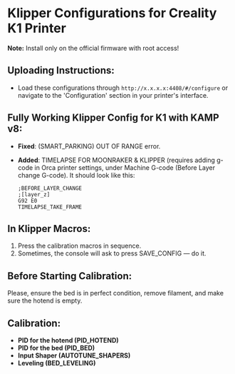 # Klipper Configurations for Creality K1 Printer

**Note:** Install only on the official firmware with root access!

## Uploading Instructions:
- Load these configurations through `http://x.x.x.x:4408/#/configure` or navigate to the 'Configuration' section in your printer's interface.

## Fully Working Klipper Config for K1 with KAMP v8:
- **Fixed**: (SMART_PARKING) OUT OF RANGE error.
- **Added**: TIMELAPSE FOR MOONRAKER & KLIPPER (requires adding g-code in Orca printer settings, under Machine G-code (Before Layer change G-code). It should look like this:

    ```
    ;BEFORE_LAYER_CHANGE
    ;[layer_z]
    G92 E0
    TIMELAPSE_TAKE_FRAME
    ```

## In Klipper Macros:
1. Press the calibration macros in sequence.
2. Sometimes, the console will ask to press SAVE_CONFIG — do it.

## Before Starting Calibration:
Please, ensure the bed is in perfect condition, remove filament, and make sure the hotend is empty.

## Calibration:
- **PID for the hotend (PID_HOTEND)**
- **PID for the bed (PID_BED)**
- **Input Shaper (AUTOTUNE_SHAPERS)**
- **Leveling (BED_LEVELING)**
